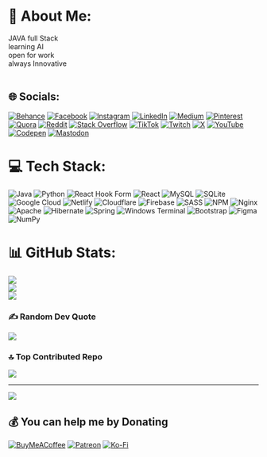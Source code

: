 # 💫 About Me:
JAVA full Stack <br>learning AI<br>open for work <br>always Innovative<br><br>


## 🌐 Socials:
[![Behance](https://img.shields.io/badge/Behance-1769ff?logo=behance&logoColor=white)](https://behance.net/fluvinu) [![Facebook](https://img.shields.io/badge/Facebook-%231877F2.svg?logo=Facebook&logoColor=white)](https://facebook.com/siddharth.shivwanshi) [![Instagram](https://img.shields.io/badge/Instagram-%23E4405F.svg?logo=Instagram&logoColor=white)](https://instagram.com/fluvinu) [![LinkedIn](https://img.shields.io/badge/LinkedIn-%230077B5.svg?logo=linkedin&logoColor=white)](https://linkedin.com/in/siddharth-shivwanshi-a93305162) [![Medium](https://img.shields.io/badge/Medium-12100E?logo=medium&logoColor=white)](https://medium.com/@fluvinu) [![Pinterest](https://img.shields.io/badge/Pinterest-%23E60023.svg?logo=Pinterest&logoColor=white)](https://pinterest.com/fluvinu) [![Quora](https://img.shields.io/badge/Quora-%23B92B27.svg?logo=Quora&logoColor=white)](https://quora.com/profile/fluvinu) [![Reddit](https://img.shields.io/badge/Reddit-%23FF4500.svg?logo=Reddit&logoColor=white)](https://reddit.com/user/@fluvinu) [![Stack Overflow](https://img.shields.io/badge/-Stackoverflow-FE7A16?logo=stack-overflow&logoColor=white)](https://stackoverflow.com/users/fluvinu) [![TikTok](https://img.shields.io/badge/TikTok-%23000000.svg?logo=TikTok&logoColor=white)](https://tiktok.com/@@fluvinu) [![Twitch](https://img.shields.io/badge/Twitch-%239146FF.svg?logo=Twitch&logoColor=white)](https://twitch.tv/fluvinu) [![X](https://img.shields.io/badge/X-black.svg?logo=X&logoColor=white)](https://x.com/@fluvinu) [![YouTube](https://img.shields.io/badge/YouTube-%23FF0000.svg?logo=YouTube&logoColor=white)](https://youtube.com/@fluvinu) [![Codepen](https://img.shields.io/badge/Codepen-000000?style=for-the-badge&logo=codepen&logoColor=white)](https://codepen.io/@fluvinu) [![Mastodon](https://img.shields.io/badge/-MASTODON-%232B90D9?style=for-the-badge&logo=mastodon&logoColor=white)](https://mastodon.social/@fluvinu) 

# 💻 Tech Stack:
![Java](https://img.shields.io/badge/java-%23ED8B00.svg?style=for-the-badge&logo=openjdk&logoColor=white) ![Python](https://img.shields.io/badge/python-3670A0?style=for-the-badge&logo=python&logoColor=ffdd54) ![React Hook Form](https://img.shields.io/badge/React%20Hook%20Form-%23EC5990.svg?style=for-the-badge&logo=reacthookform&logoColor=white) ![React](https://img.shields.io/badge/react-%2320232a.svg?style=for-the-badge&logo=react&logoColor=%2361DAFB) ![MySQL](https://img.shields.io/badge/mysql-4479A1.svg?style=for-the-badge&logo=mysql&logoColor=white) ![SQLite](https://img.shields.io/badge/sqlite-%2307405e.svg?style=for-the-badge&logo=sqlite&logoColor=white) ![Google Cloud](https://img.shields.io/badge/GoogleCloud-%234285F4.svg?style=for-the-badge&logo=google-cloud&logoColor=white) ![Netlify](https://img.shields.io/badge/netlify-%23000000.svg?style=for-the-badge&logo=netlify&logoColor=#00C7B7) ![Cloudflare](https://img.shields.io/badge/Cloudflare-F38020?style=for-the-badge&logo=Cloudflare&logoColor=white) ![Firebase](https://img.shields.io/badge/firebase-%23039BE5.svg?style=for-the-badge&logo=firebase) ![SASS](https://img.shields.io/badge/SASS-hotpink.svg?style=for-the-badge&logo=SASS&logoColor=white) ![NPM](https://img.shields.io/badge/NPM-%23CB3837.svg?style=for-the-badge&logo=npm&logoColor=white) ![Nginx](https://img.shields.io/badge/nginx-%23009639.svg?style=for-the-badge&logo=nginx&logoColor=white) ![Apache](https://img.shields.io/badge/apache-%23D42029.svg?style=for-the-badge&logo=apache&logoColor=white) ![Hibernate](https://img.shields.io/badge/Hibernate-59666C?style=for-the-badge&logo=Hibernate&logoColor=white) ![Spring](https://img.shields.io/badge/spring-%236DB33F.svg?style=for-the-badge&logo=spring&logoColor=white) ![Windows Terminal](https://img.shields.io/badge/Windows%20Terminal-%234D4D4D.svg?style=for-the-badge&logo=windows-terminal&logoColor=white) ![Bootstrap](https://img.shields.io/badge/bootstrap-%238511FA.svg?style=for-the-badge&logo=bootstrap&logoColor=white) ![Figma](https://img.shields.io/badge/figma-%23F24E1E.svg?style=for-the-badge&logo=figma&logoColor=white) ![NumPy](https://img.shields.io/badge/numpy-%23013243.svg?style=for-the-badge&logo=numpy&logoColor=white)
# 📊 GitHub Stats:
![](https://github-readme-stats.vercel.app/api?username=fluvinu&theme=dark&hide_border=false&include_all_commits=false&count_private=false)<br/>
![](https://github-readme-streak-stats.herokuapp.com/?user=fluvinu&theme=dark&hide_border=false)<br/>
![](https://github-readme-stats.vercel.app/api/top-langs/?username=fluvinu&theme=dark&hide_border=false&include_all_commits=false&count_private=false&layout=compact)

### ✍️ Random Dev Quote
![](https://quotes-github-readme.vercel.app/api?type=horizontal&theme=gruvbox)

### 🔝 Top Contributed Repo
![](https://github-contributor-stats.vercel.app/api?username=fluvinu&limit=5&theme=dark&combine_all_yearly_contributions=true)

---
[![](https://visitcount.itsvg.in/api?id=fluvinu&icon=0&color=0)](https://visitcount.itsvg.in)

  ## 💰 You can help me by Donating
  [![BuyMeACoffee](https://img.shields.io/badge/Buy%20Me%20a%20Coffee-ffdd00?style=for-the-badge&logo=buy-me-a-coffee&logoColor=black)](https://buymeacoffee.com/fluvinu) [![Patreon](https://img.shields.io/badge/Patreon-F96854?style=for-the-badge&logo=patreon&logoColor=white)](https://patreon.com/fluvinu) [![Ko-Fi](https://img.shields.io/badge/Ko--fi-F16061?style=for-the-badge&logo=ko-fi&logoColor=white)](https://ko-fi.com/fluvinu) 

  
<!-- Proudly created with GPRM ( https://gprm.itsvg.in ) -->
